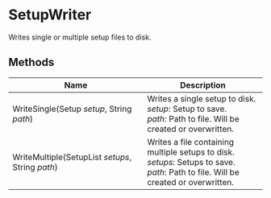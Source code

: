 # SetupWriter

Writes single or multiple setup files to disk.

## Methods

| Name  | Description  |
|-------|--------------|
| WriteSingle(Setup *setup*, String *path*)  | Writes a single setup to disk.<br />*setup*: Setup to save.<br />*path*: Path to file. Will be created or overwritten.<br />  |
| WriteMultiple(SetupList *setups*, String *path*)  | Writes a file containing multiple setups to disk.<br />*setups*: Setups to save.<br />*path*: Path to file. Will be created or overwritten.<br />  |


